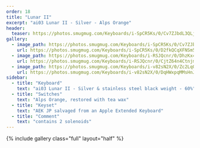 ```yaml
---
order: 18
title: "Lunar II"
excerpt: "ai03 Lunar II - Silver - Alps Orange"
header:
  teaser: https://photos.smugmug.com/Keyboards/i-SpCR5Ks/0/Cv7ZJbdL3QLjT8rwnncLMCWK4LNM5RKKBrnSbbMCs/M/DSC_7406-M.jpg
gallery:
  - image_path: https://photos.smugmug.com/Keyboards/i-SpCR5Ks/0/Cv7ZJbdL3QLjT8rwnncLMCWK4LNM5RKKBrnSbbMCs/M/DSC_7406-M.jpg
    url: https://photos.smugmug.com/Keyboards/i-SpCR5Ks/0/D2fkQCqXFNSm5GhZFwMgvJxRkKCXNvnKJtcPmhb28/X5/DSC_7406-X5.jpg
  - image_path: https://photos.smugmug.com/Keyboards/i-RSJQcnr/0/DhzKx4QWpqz2k37jZZBj5jnxTvQSn9nWTQDGhp65N/M/2024-06-23%2017-43-04%20%28A%2CR8%2CS4%29-M.jpg
    url: https://photos.smugmug.com/Keyboards/i-RSJQcnr/0/CjtZ64n4Ctnjmzq3mLZB3jqX459Bp96G4SnjLvn2M/X5/2024-06-23%2017-43-04%20%28A%2CR8%2CS4%29-X5.jpg
  - image_path: https://photos.smugmug.com/Keyboards/i-v82sN2X/0/Zc2LqQ8tjCnxhcxjp5mbsg43RxhgVKxWnXwScRP2/M/DSC_7452-M.jpg
    url: https://photos.smugmug.com/Keyboards/i-v82sN2X/0/DqHWxpqMMsHnJbLzStnPZMHbZj4bfMtxrTWTxxzv/X5/DSC_7452-X5.jpg
sidebar:
  - title: "Keyboard"
    text: "ai03 Lunar II - Silver & stainless steel black weight - 60%"
  - title: "Switches"
    text: "Alps Orange, restored with tea wax"
  - title: "Keyset"
    text: "AEK JP salvaged from an Apple Extended Keyboard"
  - title: "Comment"
    text: "contains 2 solenoids"
---
```


{% include gallery class="full" layout="half" %}
